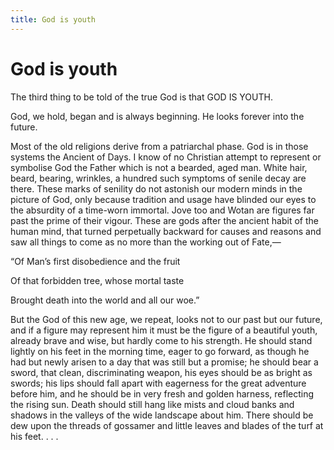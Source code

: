 ```yaml
---
title: God is youth
---
```

# God is youth

The third thing to be told of the true God is that GOD IS YOUTH.

God, we hold, began and is always beginning. He looks forever into the
future.

Most of the old religions derive from a patriarchal phase. God is in
those systems the Ancient of Days. I know of no Christian attempt to
represent or symbolise God the Father which is not a bearded, aged man.
White hair, beard, bearing, wrinkles, a hundred such symptoms of senile
decay are there. These marks of senility do not astonish our modern
minds in the picture of God, only because tradition and usage have
blinded our eyes to the absurdity of a time-worn immortal. Jove too and
Wotan are figures far past the prime of their vigour. These are gods
after the ancient habit of the human mind, that turned perpetually
backward for causes and reasons and saw all things to come as no more
than the working out of Fate,—

“Of Man’s first disobedience and the fruit

Of that forbidden tree, whose mortal taste

Brought death into the world and all our woe.”

But the God of this new age, we repeat, looks not to our past but our
future, and if a figure may represent him it must be the figure of a
beautiful youth, already brave and wise, but hardly come to his
strength. He should stand lightly on his feet in the morning time, eager
to go forward, as though he had but newly arisen to a day that was still
but a promise; he should bear a sword, that clean, discriminating
weapon, his eyes should be as bright as swords; his lips should fall
apart with eagerness for the great adventure before him, and he should
be in very fresh and golden harness, reflecting the rising sun. Death
should still hang like mists and cloud banks and shadows in the valleys
of the wide landscape about him. There should be dew upon the threads of
gossamer and little leaves and blades of the turf at his feet. . . .
